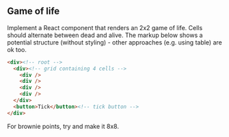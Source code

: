 ## Game of life

Implement a React component that renders an 2x2 game of life. Cells should alternate between dead and alive. The markup below shows a potential structure (without styling) - other approaches (e.g. using table) are ok too.

````html
<div><!-- root -->
  <div><!-- grid containing 4 cells -->
    <div />
    <div />
    <div />
    <div />
  </div>
  <button>Tick</button><!-- tick button -->
</div>
````

For brownie points, try and make it 8x8.
